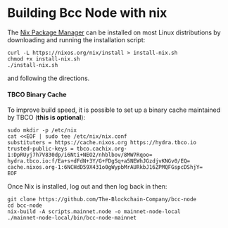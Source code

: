 # Building Bcc Node with nix

The [Nix Package Manager][nix] can be installed on most Linux distributions by downloading and
running the installation script:
```
curl -L https://nixos.org/nix/install > install-nix.sh
chmod +x install-nix.sh
./install-nix.sh
```
and following the directions.

#### TBCO Binary Cache

To improve build speed, it is possible to set up a binary cache maintained by TBCO (**this is
optional**):
```
sudo mkdir -p /etc/nix
cat <<EOF | sudo tee /etc/nix/nix.conf
substituters = https://cache.nixos.org https://hydra.tbco.io
trusted-public-keys = tbco.cachix.org-1:DpRUyj7h7V830dp/i6Nti+NEO2/nhblbov/8MW7Rqoo= hydra.tbco.io:f/Ea+s+dFdN+3Y/G+FDgSq+a5NEWhJGzdjvKNGv0/EQ= cache.nixos.org-1:6NCHdD59X431o0gWypbMrAURkbJ16ZPMQFGspcDShjY=
EOF
```

Once Nix is installed, log out and then log back in then:
```
git clone https://github.com/The-Blockchain-Company/bcc-node
cd bcc-node
nix-build -A scripts.mainnet.node -o mainnet-node-local
./mainnet-node-local/bin/bcc-node-mainnet
```

[nix]: https://nixos.org/nix/
